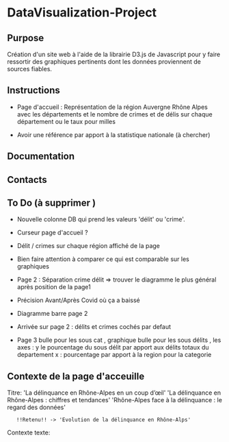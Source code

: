 # DataVisualization-Project

## Purpose

Création d'un site web à l'aide de la librairie D3.js de Javascript pour y faire ressortir des graphiques pertinents dont les données proviennent de sources fiables.

## Instructions

- Page d'accueil : 
Représentation de la région Auvergne Rhône Alpes avec les départements et le nombre de crimes et de délis sur chaque département ou le taux pour milles 

- Avoir une référence par apport à la statistique nationale (à chercher)

## Documentation

## Contacts

## To Do (à supprimer )

- Nouvelle colonne DB qui prend les valeurs 'délit' ou 'crime'.
- Curseur page d'accueil ? 
- Délit / crimes sur chaque région affiché de la page 

- Bien faire attention à comparer ce qui est comparable sur les graphiques
- Page 2 : Séparation crime délit => trouver le diagramme le plus général après position de la page1 
- Précision Avant/Après Covid où ça a baissé 
- Diagramme barre page 2 
- Arrivée sur page 2 : délits et crimes cochés par defaut
- Page 3 bulle pour les sous cat , graphique bulle  pour les sous délits , les axes :  y le pourcentage du sous délit par apport aux délits totaux du departement  x : pourcentage par apport à la region pour la categorie  

## Contexte de la page d'acceuille

Titre: 'La délinquance en Rhône-Alpes en un coup d’œil'
       'La délinquance en Rhône-Alpes : chiffres et tendances'
       'Rhône-Alpes face à la délinquance : le regard des données'

       !!Retenu!! -> 'Evolution de la délinquance en Rhône-Alps'

Contexte texte: 